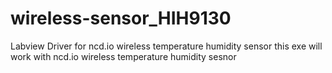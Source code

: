 # wireless-sensor_HIH9130
Labview Driver for ncd.io wireless temperature humidity sensor
this exe will work with ncd.io wireless temperature humidity sesnor 
